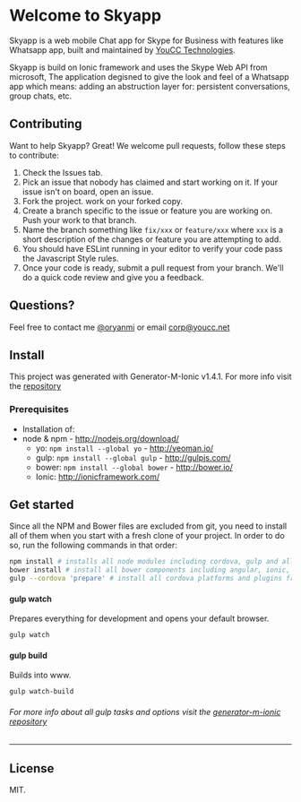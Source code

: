 # Welcome to Skyapp
Skyapp is a web mobile Chat app for Skype for Business with features like Whatsapp app, built and maintained by [YouCC Technologies](http://www.youcc.net).

Skyapp is build on Ionic framework and uses the Skype Web API from microsoft, The application degisned to give the look and feel of a Whatsapp app which means: adding an abstruction layer for: persistent conversations, group chats, etc.

## Contributing
Want to help Skyapp? Great! We welcome pull requests, follow these steps to contribute:
1. Check the Issues tab.
2. Pick an issue that nobody has claimed and start working on it. If your issue isn't on board, open an issue.
3. Fork the project. work on your forked copy.
4. Create a branch specific to the issue or feature you are working on. Push your work to that branch.
5. Name the branch something like ```fix/xxx``` or ```feature/xxx``` where ```xxx``` is a short description of the changes or feature you are attempting to add.
6. You should have ESLint running in your editor to verify your code pass the Javascript Style rules.
7. Once your code is ready, submit a pull request from your branch. We'll do a quick code review and give you a feedback.

## Questions?
Feel free to contact me [@oryanmi](http://www.twitter.com/oryanmi) or email [corp@youcc.net](mailto:corp@youcc.net)

## Install
This project was generated with Generator-M-Ionic v1.4.1. For more info visit the [repository](https://github.com/mwaylabs/generator-m-ionic)

### Prerequisites
- Installation of:
- node & npm - http://nodejs.org/download/
  - yo: `npm install --global yo` - http://yeoman.io/
  - gulp: `npm install --global gulp` - http://gulpjs.com/
  - bower: `npm install --global bower` - http://bower.io/
  - Ionic: http://ionicframework.com/

## Get started
Since all the NPM and Bower files are excluded from git, you need to install all of them when you start with a fresh clone of your project. In order to do so, run the following commands in that order:
```sh
npm install # installs all node modules including cordova, gulp and all that
bower install # install all bower components including angular, ionic, ng-cordova, ...
gulp --cordova 'prepare' # install all cordova platforms and plugins from the config.xml
```
#### gulp watch
Prepares everything for development and opens your default browser.
```sh
gulp watch
```
#### gulp build
Builds into www.
```sh
gulp watch-build
```

###### For more info about all gulp tasks and options visit the [generator-m-ionic repository](https://github.com/mwaylabs/generator-m-ionic)

---

## License
MIT.
